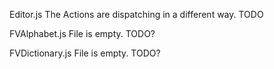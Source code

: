 Editor.js
The Actions are dispatching in a different way. TODO

FVAlphabet.js
File is empty. TODO?

FVDictionary.js
File is empty. TODO?
